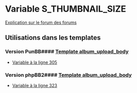 # Variable S_THUMBNAIL_SIZE
[Explication sur le forum des forums](http://forum.forumactif.com/t294113-listing-des-variables#S_THUMBNAIL_SIZE)
## Utilisations dans les templates
### Version PunBB#### [Template album_upload_body](punbb/album_upload_body.md)
* [Variable à la ligne 305](../punbb/album_upload_body.tpl#L305)
### Version phpBB2#### [Template album_upload_body](subsilver/album_upload_body.md)
* [Variable à la ligne 323](../subsilver/album_upload_body.tpl#L323)